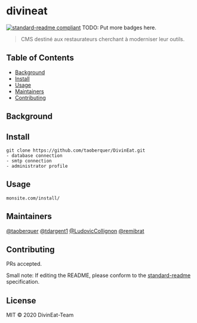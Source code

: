# divineat

[![standard-readme compliant](https://img.shields.io/badge/standard--readme-OK-green.svg?style=flat-square)](https://github.com/RichardLitt/standard-readme)
TODO: Put more badges here.

> CMS destiné aux restaurateurs cherchant à moderniser leur outils. 



## Table of Contents
- [Background](#background)
- [Install](#install)
- [Usage](#usage)
- [Maintainers](#maintainers)
- [Contributing](#contributing)

## Background

## Install

```
git clone https://github.com/taoberquer/DivinEat.git
- database connection
- smtp connection
- administrator profile
```

## Usage

```
monsite.com/install/
```

## Maintainers

[@taoberquer](https://github.com/taoberquer)
[@tdargent1](https://github.com/tdargent1)
[@LudovicCollignon](https://github.com/LudovicCollignon)
[@remibrat](https://github.com/remibrat)

## Contributing

PRs accepted.

Small note: If editing the README, please conform to the [standard-readme](https://github.com/RichardLitt/standard-readme) specification.

## License

MIT © 2020 DivinEat-Team
